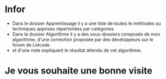 # Infor

- Dans le dossier  Apprentissage il y  a une liste de toutes le méthodes ou techniques apprises répertoriées par catégories. 
-  Dans le dossier Algorithme il y a  des sous-dossiers composés  de mon algorithme, d'une correction proposée par des développeurs sur le forum de Letcode
-  et d'une  note expliquant  le résultat attendu de cet algorithme.

# Je vous souhaite une bonne visite
